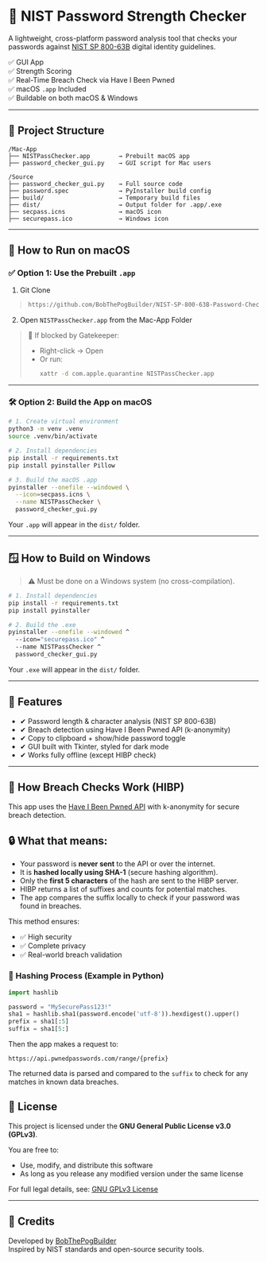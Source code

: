 # 🔐 NIST Password Strength Checker

A lightweight, cross-platform password analysis tool that checks your passwords against [NIST SP 800-63B](https://pages.nist.gov/800-63-3/sp800-63b.html) digital identity guidelines.

✅ GUI App  
✅ Strength Scoring  
✅ Real-Time Breach Check via Have I Been Pwned  
✅ macOS `.app` Included  
✅ Buildable on both macOS & Windows

---

## 📁 Project Structure

```
/Mac-App
├── NISTPassChecker.app        → Prebuilt macOS app
├── password_checker_gui.py    → GUI script for Mac users

/Source
├── password_checker_gui.py    → Full source code
├── password.spec              → PyInstaller build config
├── build/                     → Temporary build files
├── dist/                      → Output folder for .app/.exe
├── secpass.icns               → macOS icon
├── securepass.ico             → Windows icon
```

---

## 🍏 How to Run on macOS

### ✅ Option 1: Use the Prebuilt `.app`

1. Git Clone 
>   ```bash
>   https://github.com/BobThePogBuilder/NIST-SP-800-63B-Password-Checker.git
>   ```
2. Open `NISTPassChecker.app` from the Mac-App Folder

> 🛑 If blocked by Gatekeeper:
> - Right-click → Open  
> - Or run:
>   ```bash
>   xattr -d com.apple.quarantine NISTPassChecker.app
>   ```

---

### 🛠 Option 2: Build the App on macOS

```bash
# 1. Create virtual environment
python3 -m venv .venv
source .venv/bin/activate

# 2. Install dependencies
pip install -r requirements.txt
pip install pyinstaller Pillow

# 3. Build the macOS .app
pyinstaller --onefile --windowed \
  --icon=secpass.icns \
  --name NISTPassChecker \
  password_checker_gui.py
```

Your `.app` will appear in the `dist/` folder.

---

## 🪟 How to Build on Windows

> ⚠️ Must be done on a Windows system (no cross-compilation).

```bash
# 1. Install dependencies
pip install -r requirements.txt
pip install pyinstaller

# 2. Build the .exe
pyinstaller --onefile --windowed ^
  --icon="securepass.ico" ^
  --name NISTPassChecker ^
  password_checker_gui.py
```

Your `.exe` will appear in the `dist/` folder.

---

## 🔧 Features

- ✔ Password length & character analysis (NIST SP 800-63B)
- ✔ Breach detection using Have I Been Pwned API (k-anonymity)
- ✔ Copy to clipboard + show/hide password toggle
- ✔ GUI built with Tkinter, styled for dark mode
- ✔ Works fully offline (except HIBP check)

---


## 🔐 How Breach Checks Work (HIBP)

This app uses the [Have I Been Pwned API](https://haveibeenpwned.com/API/v3#SearchingPwnedPasswordsByRange) with k-anonymity for secure breach detection.

## 🔒 What that means:
- Your password is **never sent** to the API or over the internet.
- It is **hashed locally using SHA-1** (secure hashing algorithm).
- Only the **first 5 characters** of the hash are sent to the HIBP server.
- HIBP returns a list of suffixes and counts for potential matches.
- The app compares the suffix locally to check if your password was found in breaches.

This method ensures:
- ✅ High security
- ✅ Complete privacy
- ✅ Real-world breach validation

### 🔢 Hashing Process (Example in Python)
```python
import hashlib

password = "MySecurePass123!"
sha1 = hashlib.sha1(password.encode('utf-8')).hexdigest().upper()
prefix = sha1[:5]
suffix = sha1[5:]
```

Then the app makes a request to:
```
https://api.pwnedpasswords.com/range/{prefix}
```

The returned data is parsed and compared to the `suffix` to check for any matches in known data breaches.



## 🧾 License

This project is licensed under the **GNU General Public License v3.0 (GPLv3)**.

You are free to:

- Use, modify, and distribute this software
- As long as you release any modified version under the same license

For full legal details, see: [GNU GPLv3 License](https://www.gnu.org/licenses/gpl-3.0.html)

---

## 🙌 Credits

Developed by [BobThePogBuilder](https://github.com/BobThePogBuilder)  
Inspired by NIST standards and open-source security tools.
